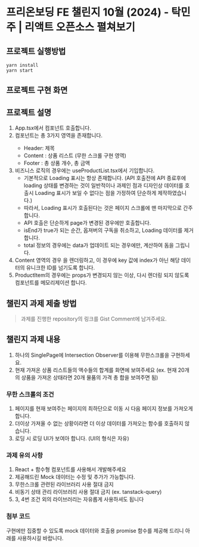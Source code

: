 # 프리온보딩 FE 챌린지 10월 (2024) - 탁민주 | 리액트 오픈소스 펼쳐보기

## 프로젝트 실행방법

```
yarn install
yarn start
```

## 프로젝트 구현 화면

## 프로젝트 설명

1. App.tsx에서 <ProductList> 컴포넌트 호출합니다.
2. <ProductList> 컴포넌트는 총 3가지 영역을 존재합니다.
   - Header: 제목
   - Content : 상품 리스트 (무한 스크롤 구현 영역)
   - Footer : 총 상품 개수, 총 금액
3. 비즈니스 로직의 경우에는 useProductList.tsx에서 기입합니다.
   - 기본적으로 Loading 표시는 항상 존재합니다. (API 호출전에 API 종료후에 loading 상태를 변경하는 것이 일반적이나 과제인 점과 디자인상 데이터를 호출시 Loading 표시가 보일 수 없다는 점을 가정하여 단순하게 제작하였습니다.)
   - 따라서, Loading 표시가 호출된다는 것은 페이지 스크롤에 맨 마지막으로 간주합니다.
   - API 호출은 단순하게 page가 변경된 경우에만 호출합니다.
   - isEnd가 true가 되는 순간, 옵져버의 구독을 취소하고, Loading 데이터를 제거합니다.
   - total 정보의 경우에는 data가 업데이트 되는 경우에만, 계산하여 돔을 그립니다.
4. Content 영역의 경우 <ProductItem> 을 렌더링하고, 이 경우에 key 값에 index가 아닌 해당 데이터의 유니크한 ID를 넘기도록 합니다.
5. ProductItem의 경우에는 props가 변경되지 않는 이상, 다시 렌더링 되지 않도록 컴포넌트를 메모리제이션 합니다.

## 챌린지 과제 제출 방법

> 과제를 진행한 repository의 링크를 Gist Comment에 남겨주세요.

## 챌린지 과제 내용

1. 하나의 SinglePage에 Intersection Observer를 이용해 무한스크롤을 구현하세요.
2. 현재 가져온 상품 리스트들의 액수들의 합계를 화면에 보여주세요 (ex. 현재 20개의 상품을 가져온 상태라면 20개 물품의 가격 총 합을 보여주면 됨)

### 무한 스크롤의 조건

1. 페이지를 현재 보여주는 페이지의 최하단으로 이동 시 다음 페이지 정보를 가져오게 합니다.
2. 더이상 가져올 수 없는 상황이라면 더 이상 데이터를 가져오는 함수를 호출하지 않습니다.
3. 로딩 시 로딩 UI가 보여아 합니다. (UI의 형식은 자유)

### 과제 유의 사항

1. React + 함수형 컴포넌트를 사용해서 개발해주세요
2. 제공해드린 Mock 데이터는 수정 및 추가가 가능합니다.
3. 무한스크롤 관련된 라이브러리 사용 절대 금지
4. 비동기 상태 관리 라이브러리 사용 절대 금지 (ex. tanstack-query)
5. 3, 4번 조건 외의 라이브러리는 자유롭게 사용하셔도 됩니다

### 첨부 코드

구현에만 집중할 수 있도록 mock 데이터와 호출용 promise 함수를 제공해 드리니 아래를 사용하시길 바랍니다.

